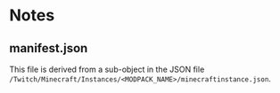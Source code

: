 # Notes

## manifest.json

This file is derived from a sub-object in the JSON file `/Twitch/Minecraft/Instances/<MODPACK_NAME>/minecraftinstance.json`.
